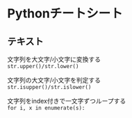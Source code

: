 # Pythonチートシート
## テキスト
文字列を大文字/小文字に変換する  
`str.upper()/str.lower()`

文字列の大文字/小文字を判定する  
`str.isupper()/str.islower()`

文字列をindex付きで一文字ずつループする  
`for i, x in enumerate(s):`